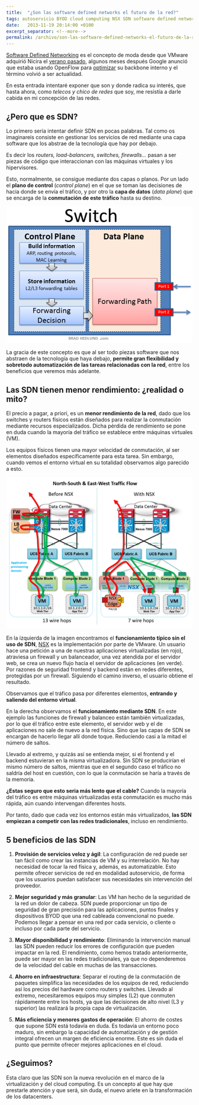 ```yaml
---
title:  "¿Son las software defined networks el futuro de la red?"
tags: autoservicio BYOD cloud computing NSX SDN software defined networking
date:   2013-11-19 20:14:00 +0100
excerpt_separator: <!--more-->
permalink: /archivo/son-las-software-defined-networks-el-futuro-de-la-red
---
```


[Software Defined Networking](https://en.wikipedia.org/wiki/Software-defined_networking) es el concepto de moda desde que VMware adquirió Nicira el [verano pasado](https://www.vmware.com/company/news/releases/vmw-nicira-07-23-12.html), algunos meses después Google anunció que estaba usando OpenFlow para [optimizar](https://www.eetimes.com/electronics-news/4371179/Google-describes-its-OpenFlow-network) su backbone interno y el término volvió a ser actualidad.

En esta entrada intentaré exponer que son y donde radica su interés, que hasta ahora, como *telecos y chico de redes* que soy, me resistía a darle cabida en mi concepción de las redes.

## ¿Pero que es SDN?

Lo primero seria intentar definir SDN en pocas palabras. Tal como os imaginareis consiste en gestionar los servicios de red mediante una capa software que los abstrae de la tecnología que hay por debajo.

Es decir los *routers, load-balancers, switches, firewalls...* pasan a ser piezas de código que interaccionan con las máquinas virtuales y los hipervisores.

Esto, normalmente, se consigue mediante dos capas o planos. Por un lado el **plano de control** (*control plane*) en el que se toman las decisiones de hacia donde se envía el tráfico, y por otro la **capa de datos** (*data plane*) que se encarga de la **conmutación de este tráfico** hasta su destino.

![Switch Control Plane](/assets/img/switch-control-data-planes.png "Fuente: bradhedlund.com") 

La gracia de este concepto es que al ser todo piezas software que nos abstraen de la tecnología que haya debajo, **permite gran flexibilidad y sobretodo automatización de las tareas relacionadas con la red**, entre los beneficios que veremos más adelante.

## Las SDN tienen menor rendimiento: ¿realidad o mito?

El precio a pagar, a priori, es un **menor rendimiento de la red**, dado que los switches y routers físicos están diseñados para realizar la conmutación mediante recursos especializados. Dicha pérdida de rendimiento se pone en duda cuando la mayoría del tráfico se establece entre máquinas virtuales (VM).

Los equipos físicos tienen una mayor velocidad de conmutación, al ser elementos diseñados específicamente para esta tarea. Sin embargo, cuando vemos el entorno virtual en su totalidad observamos algo parecido a esto.

![SDN Cisco Multiflow](/assets/img/sdn-bradhedlund-vmw-blog-nsx-cisco-nsx-cisco-traffic-flow-multi-host_v3-1024x831.png "Fuente: blogs.vmware.com") 


En la izquierda de la imagen encontramos el **funcionamiento típico sin el uso de SDN**, [NSX](https://www.vmware.com/products/nsx/) es la implementación por parte de VMware. Un usuario hace una petición a una de nuestras aplicaciones virtualizadas (en rojo), atraviesa un firewall y un balanceador, una vez atendida por el servidor web, se crea un nuevo flujo hacia el servidor de aplicaciones (en verde). Por razones de seguridad frontend y backend están en redes diferentes, protegidas por un firewall. Siguiendo el camino inverso, el usuario obtiene el resultado.

Observamos que el tráfico pasa por diferentes elementos, **entrando y saliendo del entorno virtual**.

En la derecha observamos el **funcionamiento mediante SDN**. En este ejemplo las funciones de firewall y balanceo están también virtualizadas, por lo que él tráfico entre este elemento, el servidor web y el de aplicaciones no sale de nuevo a la red física. Sino que las capas de SDN se encargan de hacerlo llegar allí donde toque. Reduciendo casi a la mitad el número de saltos.

Llevado al extremo, y quizás así se entienda mejor, si el frontend y el backend estuvieran en la misma virtualizadora. Sin SDN se producirían el mismo número de saltos, mientras que en el segundo caso el tráfico no saldría del host en cuestión, con lo que la conmutación se haría a través de la memoria.

**¿Estas seguro que esto seria más lento que el cable?** Cuando la mayoría del tráfico es entre máquinas virtualizadas esta conmutación es mucho más rápida, aún cuando intervengan diferentes hosts.

Por tanto, dado que cada vez los entornos están más virtualizados, **las SDN empiezan a competir con las redes tradicionales**, incluso en rendimiento.

## 5 beneficios de las SDN

1. **Provisión de servicios veloz y ágil**: La configuración de red puede ser tan fácil como crear las instancias de VM y su interrelación. No hay necesidad de tocar la red física y, además, es automatizable. Esto permite ofrecer servicios de red en modalidad autoservicio, de forma que los usuarios puedan satisfacer sus necesidades sin intervención del proveedor.

2. **Mejor seguridad y más granular**: Las VM han hecho de la seguridad de la red un dolor de cabeza. SDN puede proporcionar un tipo de seguridad de gran precisión para las aplicaciones, puntos finales y dispositivos BYOD que una red cableada convencional no puede. Podemos llegar a pensar en una red por cada servicio, o cliente o incluso por cada parte del servicio.

3. **Mayor disponibilidad y rendimiento**: Eliminando la intervención manual las SDN pueden reducir los errores de configuración que pueden impactar en la red. El rendimiento, como hemos tratado anteriormente, puede ser mayor en las redes tradicionales, ya que no dependeremos de la velocidad del cable en muchas de las transacciones.

4. **Ahorro en infraestructura**: Separar el routing de la conmutación de paquetes simplifica las necesidades de los equipos de red, reduciendo así los precios del hardware como routers y switches. Llevado al extremo, necesitaremos equipos muy simples (L2) que conmuten rápidamente entre los hosts, ya que las decisiones de alto nivel (L3 y superior) las realizará la propia capa de virtualización.

5. **Más eficiencia y menores gastos de operación**: El ahorro de costes que supone SDN está todavía en duda. Es todavía un entorno poco maduro, sin embargo la capacidad de automatización y de gestión integral ofrecen un margen de eficiencia enorme. Este es sin duda el punto que permite ofrecer mejores aplicaciones en el cloud.

## ¿Seguimos?

Esta claro que las SDN son la nueva revolución en el marco de la virtualización y del cloud computing. Es un concepto al que hay que prestarle atención y que será, sin duda, el nuevo ariete en la transformación de los datacenters.